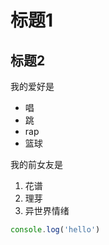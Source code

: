 # 标题1
## 标题2

我的爱好是

* 唱
* 跳
* rap
* 篮球

我的前女友是

1. 花谱
2. 理芽
3. 异世界情绪

```javascript
console.log('hello')
